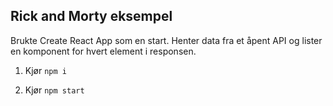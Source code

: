 ## Rick and Morty eksempel

Brukte Create React App som en start. Henter data fra et åpent API og lister en komponent for hvert element i responsen.

1. Kjør `npm i`

2. Kjør `npm start`
